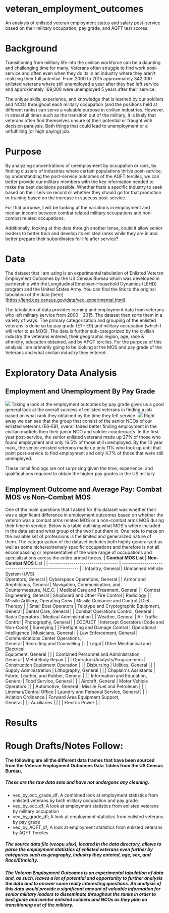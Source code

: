 # veteran_employment_outcomes
An analysis of enlisted veteran employment status and salary post-service based on their military occupation, pay grade, and AQFT test scores.

# Background
Transitioning from military life into the civilian workforce can be a daunting and challenging time for many. Veterans often struggle to find work post-service and often even when they do its in an industry where they aren't realizing their full potential. From 2000 to 2015 approximately 342,000 enlisted veterans where still unemployed a year after they had left service and approximately 169,000 were unemployed 5 years after their service.

The unique skills, experience, and knowledge that is learned by our soldiers and NCOs throughout each military occupation (and the positions held at different ranks) can serve a valuable purpose in civilian industries. However, in stressfull times such as the transition out of the military, it is likely that veterans often find themselves unsure of their potential or fraught with decision paralysis. Both things that could lead to unemployment or a unfulfilling (or high paying) job.

# Purpose

By analyzing concentrations of unemployment by occupation or rank, by finding clusters of industries where certain populations thrive post-service, by understanding the post-service outcomes of the AQFT terciles, we can better provide our military members with the key information needed to make the best decisions possible. Whether thats a specific industry to seek based on their service record or whether they should go for that promotion or training based on the increase in success post-service.

For that purpose, I will be looking at the variations in employment and median income between combat related military occupations and non-combat related occupations.

Additionally, looking at this data through another lense, could it allow senior leaders to better train and develop its enlisted ranks while they are in and better prepare their subordinates for life after service?

# Data
The dataset that I am using is an experimental tabulation of Enlisted Veteran Employment Outcomes by the US Census Bureau which was developed in partnership with the Longitudinal Employer-Household Dynamics (LEHD) program and the United States Army. You can find the link to the original tabulation of the data [here] (https://lehd.ces.census.gov/data/veo_experimental.html). 

The tabulation of data provides earning and employment data from veterans who left military service from 2000 - 2015. The dataset then sorts them in a variety of ways. The primary categorization and grouping of the enlisted veterans is done so by pay grade (E1 - E9) and military occupation (which I will refer to as MOS). The data is further sub-categorized by the civilian industry the veterans entered, their geographic region, age, race & ethnicity, education obtained, and by AFQT terciles. For the purpose of this analysis I am primarily going to be looking at the MOS and pay grade of the Veterans and what civilian industry they entered. 

# Exploratory Data Analysis

## Employment and Unemployment By Pay Grade
![](/visuals/employment_by_paygrade.png)
Taking a look at the employment outcomes by pay grade gives us a good general look at the overall success of enlisted veterans in finding a job based on what rank they obtained by the time they left service. 
![](/visuals/unemployment_by_paygrade.png)
Right away we can see that the group that consist of the senior NCOs of our enlisted veterans (E6-E9), overall faired better finding employment in the civilian markets then their junior NCO and soldier counterparts. In the first year post-service, the senior enlisted veterans made up 27% of those who found employment and only 16.5% of those still unemployed. By the 10 year mark, the senior enlisted veterans made up only 11% who took up until that point post-service to find employment and only 4.7% of those that were still unemployed.

These initial findings are not surprising given the time, experience, and qualifications required to obtain the higher pay grades in the US military.

## Employment Outcome and Average Pay: Combat MOS vs Non-Combat MOS
One of the main questions that I asked for this dataset was whether their was a significant difference in employment outcomes based on whether the veteran was a combat arms related MOS or a non-combat arms MOS during their time in service. Below is a table outlining what MOS's where included in the data set and what group of the two I put them in. One note to make on the avaiable set of professions is the limited and generalized nature of them. The categorization of the dataset includes both highly generalized as well as some niche/extremely specific occupations and therefore is not all encompassing or representative of the wide range of occupations and specializations across the entire armed forces.
| **Combat MOS List**                   | **Non-Combat MOS** List                                      |
| ---------------------------------- | -------------------------------------------------------- |
| Infantry, General                  | Unmanned Vehicle System (UVS)<br>Operators, General      | Cyberspace Operations, General |
| Armor and Amphibious, General      | Navigation, Communication, and<br>Countermeasure, N.E.C. | Medical Care and Treatment, General |
| Combat Engineering, General        | Shipboard and Other Fire Control                         | Radiology |
| Missile Artillery, Operating Crew  | Missile Guidance and Control                             | Diet Therapy |
| Small Boat Operators               | Teletype and Cryptographic Equipment,<br>General         | Dental Care, General |
| Combat Operations Control, General | Radio Operators                                          | Medical Administration |
| Weather, General                   | Air Traffic Control                                      | Photography, General |
| EOD/UDT                            | Intercept Operators (Code and Non-Code)                  | Surveying |
| Firefighting and Damage Control    | Operational Intelligence                                 | Musicians, General |
| Law Enforcement, General           | Communications Center Operations,<br>General             | Recruiting and Counseling |
|                                    | Legal                                                    | Other Mechanical and Electrical<br>Equipment, General |
|                                    | Combined Personnel and Administration,<br>General        | Metal Body Repair |
|                                    | Operators/Analysts/Programmers                           | Construction Equipment Operation |
|                                    | Disbursing                                               | Utilities, General |
|                                    | Supply Administration                                    | Lithography, General |
|                                    | Chaplain's Assistants                                    | Fabric, Leather, and Rubber, General |
|                                    | Information and Education, General                       | Food Service, General |
|                                    | Aircraft, General                                        | Motor Vehicle Operators |
|                                    | Automotive, General                                      | Missile Fuel and Petroleum |
|                                    | Lineman/Central Office                                   | Laundry and Personal Service, General |
|                                    | Aviation Ordinance                                       | Forward Area Equipment Support,<br>General |
|                                    | Auxiliaries                                              |  |
|                                    | Electric Power                                           |  |

# Results






# Rough Drafts/Notes Follow:

#### The following are all the different data frames that have been sourced from the Veteran Employment Outcomes Data Tables from the US Census Bureau. 
##### These are the raw data sets and have not undergone any cleaning.

 - veo_by_occ_grade_df; A combined look at employment statistics from enlisted veterans by both military occupation and pay grade.
 - veo_by_occ_df; A look at employment statistics from enlisted veterans by military occupation
 - veo_by_grade_df; A look at employment statistics from enlisted veterans by pay grade
 - veo_by_AQFT_df; A look at employment statistics from enlisted veterans by AQFT Terciles
##### The source data file (veopu.xlsx), located in the data directory, allows to parse the employment statistics of enlisted veterans even further by categories such as geography, Industry they entered, age, sex, and Race/Ethnicity.

##### The Veteran Employment Outcomes is an experimental tabulation of data and, as such, leaves a lot of potential and opportunity to further analysis the data and to answer some really interesting questions. An analysis of this data would provide a significant amount of valuable information for senior military leaders to disseminate throughout the ranks in order to best guide and mentor enlisted soldiers and NCOs as they plan on transitioning out of the military. 

